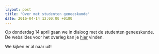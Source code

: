 ```yaml
---
layout: post
title: "Over met studenten geneeskunde"
date: 2016-04-14 12:00:00 +0100
---
```

Op donderdag 14 april gaan we in dialoog met de studenten geneeskunde. De webslides voor het overleg kan je [hier](http://slides.com/estherdeloof/deck) vinden.

We kijken er al naar uit!